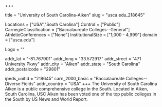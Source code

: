 
+++

title = "University of South Carolina-Aiken"
slug = "usca.edu_218645"

Locations = ["USA","South Carolina"]
Control = ["Public"]
CarnegieClassification = ["Baccalaureate Colleges--General"]
AthleticConferences = ["None"]
InstitutionalSize = ["1,000 - 4,999"]
domain = ["usca.edu"]

Logo = ""

addr_lat = "-81.767901"
addr_long = "33.572917"
addr_street = "471 University Pkwy"
addr_city = "Aiken"
addr_state = "South Carolina"
addr_postalcode = "29801"

ipeds_unitid = "218645"
carn_2000_basic = "Baccalaureate Colleges--Diverse Fields"
addr_country = "USA"
+++
    The University of South Carolina Aiken is a public comprehensive college in the South. Located in Aiken, South Carolina, USC Aiken has been voted one of the top public colleges in the South by US News and World Report.
